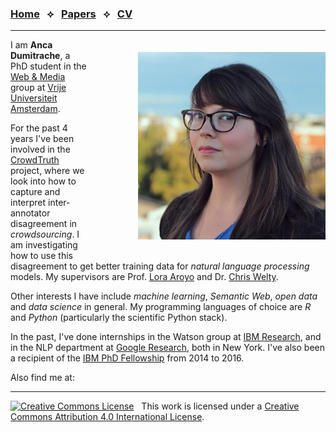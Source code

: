 <script src="https://use.fontawesome.com/4b6dfd67d9.js"></script>

### [Home](index.html)  &nbsp; &#10209; &nbsp;  [Papers](papers.html)  &nbsp; &#10209; &nbsp;  [CV](cv.html)

***

<img src="anca.jpg" width="300" style="float: right; margin-left: 80px; margin-bottom: 20px; margin-top: 20px" />

I am **Anca Dumitrache**, a PhD student in the [Web & Media](https://wm.cs.vu.nl/) group at [Vrije Universiteit Amsterdam](http://few.vu.nl/).

For the past 4 years I've been involved in the [CrowdTruth](http://crowdtruth.org/) project, where we look into how to capture and interpret inter-annotator disagreement in *crowdsourcing*. I am investigating how to use this disagreement to get better training data for *natural language processing* models. My supervisors are Prof. [Lora Aroyo](https://loraaroyo.wordpress.com/) and Dr. [Chris Welty](https://research.google.com/pubs/104789.html).

Other interests I have include *machine learning*, *Semantic Web*, *open data* and *data science* in general. My programming languages of choice are *R* and *Python* (particularly the scientific Python stack). 

In the past, I've done internships in the Watson group at [IBM Research](http://research.ibm.com/), and in the NLP department at [Google Research](https://research.google.com/), both in New York. I've also been a recipient of the [IBM PhD Fellowship](http://www.research.ibm.com/university/awards/phdfellowship.shtml) from 2014 to 2016.

Also find me at: &nbsp; [<i class="fa fa-envelope fa-2x"></i>](mailto:anca.dumitrache@vu.nl) [<i class="fa fa-graduation-cap fa-2x"></i>](https://scholar.google.nl/citations?user=U6R4XGAAAAAJ&hl=en) [<i class="fa fa-github-square fa-2x"></i>](https://github.com/ancadumitrache) &nbsp; [<i class="fa fa-twitter-square fa-2x"></i>](https://twitter.com/anouk_anca)  &nbsp; [<i class="fa fa-linkedin-square fa-2x"></i>](https://www.linkedin.com/in/dumitracheanca/)  &nbsp; [<i class="fa fa-instagram fa-2x"></i>](https://www.instagram.com/ancanouk/)

***

<a rel="license" href="http://creativecommons.org/licenses/by/4.0/"><img alt="Creative Commons License" style="border-width:0" src="https://i.creativecommons.org/l/by/4.0/80x15.png" /></a> &nbsp; This work is licensed under a <a rel="license" href="http://creativecommons.org/licenses/by/4.0/">Creative Commons Attribution 4.0 International License</a>.
